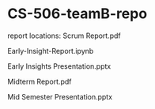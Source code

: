 # CS-506-teamB-repo
report locations:
Scrum Report.pdf

Early-Insight-Report.ipynb

Early Insights Presentation.pptx

Midterm Report.pdf

Mid Semester Presentation.pptx
